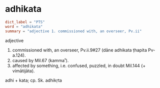 # adhikata

``` toml
dict_label = "PTS"
word = "adhikata"
summary = "adjective 1. commissioned with, an overseer, Pv.ii"
```

adjective

1. commissioned with, an overseer, Pv.ii.9#27 (dāne adhikata ṭhapita Pv\-a.124).
2. caused by Mil.67 (kamma˚).
3. affected by something, i.e. confused, puzzled, in doubt Mil.144 (\+ vimātijāta).

adhi \+ kata; cp. Sk. adhikṛta

